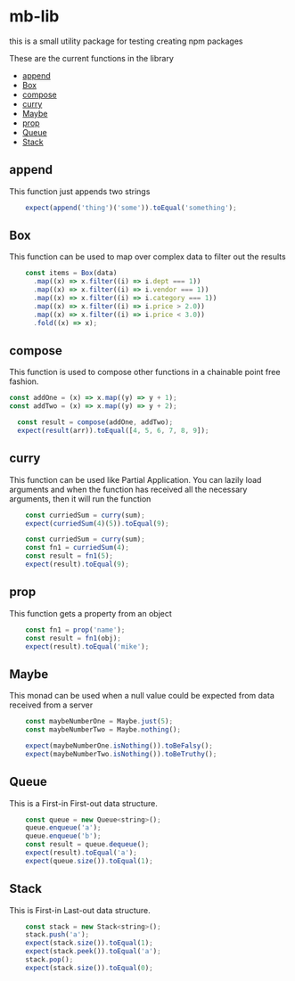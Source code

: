# mb-lib

this is a small utility package for testing creating npm packages

These are the current functions in the library

- [append](#append)
- [Box](#box)
- [compose](#compose)
- [curry](#curry)
- [Maybe](#maybe)
- [prop](#prop)
- [Queue](#queue)
- [Stack](#stack)

## append

This function just appends two strings

```js
    expect(append('thing')('some')).toEqual('something');
```

## Box

This function can be used to map over complex data to filter out the results

```js
    const items = Box(data)
      .map((x) => x.filter((i) => i.dept === 1))
      .map((x) => x.filter((i) => i.vendor === 1))
      .map((x) => x.filter((i) => i.category === 1))
      .map((x) => x.filter((i) => i.price > 2.0))
      .map((x) => x.filter((i) => i.price < 3.0))
      .fold((x) => x);
```

## compose

This function is used to compose other functions in a chainable point free fashion. 

```js
const addOne = (x) => x.map((y) => y + 1);
const addTwo = (x) => x.map((y) => y + 2);

  const result = compose(addOne, addTwo);
  expect(result(arr)).toEqual([4, 5, 6, 7, 8, 9]);
```

## curry

This function can be used like Partial Application. You can lazily load arguments and when the function has received all the necessary arguments, then it will run the function

```js
    const curriedSum = curry(sum);
    expect(curriedSum(4)(5)).toEqual(9);

    const curriedSum = curry(sum);
    const fn1 = curriedSum(4);
    const result = fn1(5);
    expect(result).toEqual(9);
```

## prop

This function gets a property from an object

```js
    const fn1 = prop('name');
    const result = fn1(obj);
    expect(result).toEqual('mike');
```

## Maybe

This monad can be used when a null value could be expected from data received from a server

```js
    const maybeNumberOne = Maybe.just(5);
    const maybeNumberTwo = Maybe.nothing();

    expect(maybeNumberOne.isNothing()).toBeFalsy();
    expect(maybeNumberTwo.isNothing()).toBeTruthy();
```

## Queue

This is a First-in First-out data structure.

```js
    const queue = new Queue<string>();
    queue.enqueue('a');
    queue.enqueue('b');
    const result = queue.dequeue();
    expect(result).toEqual('a');
    expect(queue.size()).toEqual(1);
```

## Stack

This is First-in Last-out data structure.

```js
    const stack = new Stack<string>();
    stack.push('a');
    expect(stack.size()).toEqual(1);
    expect(stack.peek()).toEqual('a');
    stack.pop();
    expect(stack.size()).toEqual(0);
```
